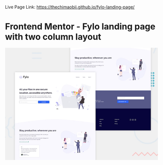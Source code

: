 Live Page Link: https://thechimaobii.github.io/fylo-landing-page/

# Frontend Mentor - Fylo landing page with two column layout

![Design preview for the Fylo landing page with two column layout challenge](./design/desktop-preview.jpg)

